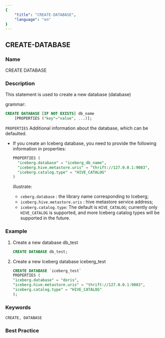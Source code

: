 ```yaml
---
{
    "title": "CREATE-DATABASE",
    "language": "en"
}
---
```


<!--
Licensed to the Apache Software Foundation (ASF) under one
or more contributor license agreements.  See the NOTICE file
distributed with this work for additional information
regarding copyright ownership.  The ASF licenses this file
to you under the Apache License, Version 2.0 (the
"License"); you may not use this file except in compliance
with the License.  You may obtain a copy of the License at

  http://www.apache.org/licenses/LICENSE-2.0

Unless required by applicable law or agreed to in writing,
software distributed under the License is distributed on an
"AS IS" BASIS, WITHOUT WARRANTIES OR CONDITIONS OF ANY
KIND, either express or implied.  See the License for the
specific language governing permissions and limitations
under the License.
-->

## CREATE-DATABASE

### Name

CREATE DATABASE

### Description

This statement is used to create a new database (database)

grammar:

```sql
CREATE DATABASE [IF NOT EXISTS] db_name
    [PROPERTIES ("key"="value", ...)];
````

`PROPERTIES` Additional information about the database, which can be defaulted.

- If you create an Iceberg database, you need to provide the following information in properties:

  ```sql
  PROPERTIES (
    "iceberg.database" = "iceberg_db_name",
    "iceberg.hive.metastore.uris" = "thrift://127.0.0.1:9083",
    "iceberg.catalog.type" = "HIVE_CATALOG"
  )
  ````

  illustrate:
  
  - `ceberg.database` : the library name corresponding to Iceberg;
  - `iceberg.hive.metastore.uris` : hive metastore service address;
  - `iceberg.catalog.type`: The default is `HIVE_CATALOG`; currently only `HIVE_CATALOG` is supported, and more Iceberg catalog types will be supported in the future.

### Example

1. Create a new database db_test

   ```sql
   CREATE DATABASE db_test;
   ````

2. Create a new Iceberg database iceberg_test

   ```sql
   CREATE DATABASE `iceberg_test`
   PROPERTIES (
   "iceberg.database" = "doris",
   "iceberg.hive.metastore.uris" = "thrift://127.0.0.1:9083",
   "iceberg.catalog.type" = "HIVE_CATALOG"
   );
   ````

### Keywords

````text
CREATE, DATABASE
````

### Best Practice

